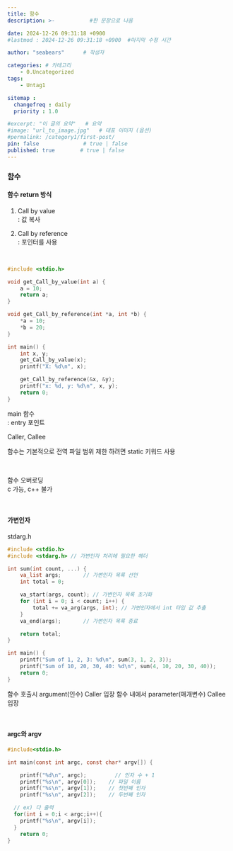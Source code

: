 ```yaml
---
title: 함수
description: >-           #한 문장으로 나옴

date: 2024-12-26 09:31:18 +0900
#lastmod : 2024-12-26 09:31:18 +0900  #마지막 수정 시간

author: "seabears"      # 작성자

categories: # 카테고리
    - 0.Uncategorized  
tags: 
    - Untag1

sitemap :
  changefreq : daily
  priority : 1.0

#excerpt: "이 글의 요약"   # 요약
#image: "url_to_image.jpg"   # 대표 이미지 (옵션)
#permalink: /category1/first-post/
pin: false              # true | false
published: true        # true | false
---
```


### 함수

#### 함수 return 방식

1. Call by value  
  : 값 복사

2. Call by reference  
  : 포인터를 사용  


<br>

```c
#include <stdio.h>

void get_Call_by_value(int a) {
    a = 10;
    return a;
}

void get_Call_by_reference(int *a, int *b) {
    *a = 10;
    *b = 20;
}

int main() {
    int x, y;
    get_Call_by_value(x);
    printf("X: %d\n", x);

    get_Call_by_reference(&x, &y);
    printf("x: %d, y: %d\n", x, y);
    return 0;
}
```


main 함수  
  : entry 포인트


Caller, Callee

함수는 기본적으로 전역
파일 범위 제한 하려면 static 키워드 사용

<br>

함수 오버로딩  
c 가능, c++ 불가


<br>

#### 가변인자  
stdarg.h  

```c
#include <stdio.h>
#include <stdarg.h> // 가변인자 처리에 필요한 헤더

int sum(int count, ...) {
    va_list args;       // 가변인자 목록 선언
    int total = 0;

    va_start(args, count); // 가변인자 목록 초기화
    for (int i = 0; i < count; i++) {
        total += va_arg(args, int); // 가변인자에서 int 타입 값 추출
    }
    va_end(args);       // 가변인자 목록 종료

    return total;
}

int main() {
    printf("Sum of 1, 2, 3: %d\n", sum(3, 1, 2, 3));
    printf("Sum of 10, 20, 30, 40: %d\n", sum(4, 10, 20, 30, 40));
    return 0;
}

```



함수 호출시 argument(인수)  Caller 입장
함수 내에서 parameter(매개변수) Callee 입장



<br>

#### argc와 argv

```c
#include<stdio.h>

int main(const int argc, const char* argv[]) {

	printf("%d\n", argc);		  // 인자 수 + 1
	printf("%s\n", argv[0]);	// 파일 이름
	printf("%s\n", argv[1]);	// 첫번째 인자
	printf("%s\n", argv[2]);	// 두번째 인자

  // ex) 다 출력
  for(int i = 0;i < argc;i++){
    printf("%s\n", argv[i]);
  }
	return 0;
}
```

<br>

